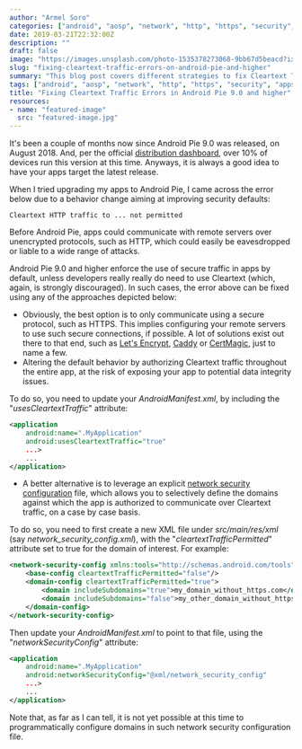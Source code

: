 ```yaml
---
author: "Armel Soro"
categories: ["android", "aosp", "network", "http", "https", "security", "apps", "mobile"]
date: 2019-03-21T22:32:00Z
description: ""
draft: false
image: "https://images.unsplash.com/photo-1535378273068-9bb67d5beacd?ixlib=rb-1.2.1&q=80&fm=jpg&crop=entropy&cs=tinysrgb&w=2000&fit=max&ixid=eyJhcHBfaWQiOjExNzczfQ"
slug: "fixing-cleartext-traffic-errors-on-android-pie-and-higher"
summary: "This blog post covers different strategies to fix Cleartext Traffic errors in Android Pie 9.0 and beyond."
tags: ["android", "aosp", "network", "http", "https", "security", "apps", "mobile"]
title: "Fixing Cleartext Traffic Errors in Android Pie 9.0 and higher"
resources:
- name: "featured-image"
  src: "featured-image.jpg"
---
```



It's been a couple of months now since Android Pie 9.0 was released, on August 2018. And, per the official [distribution dashboard](https://developer.android.com/about/dashboards), over 10% of devices run this version at this time. Anyways, it is always a good idea to have your apps target the latest release.

When I tried upgrading my apps to Android Pie, I came across the error below due to a behavior change aiming at improving security defaults:

```
Cleartext HTTP traffic to ... not permitted
```

Before Android Pie, apps could communicate with remote servers over unencrypted protocols, such as HTTP, which could easily be eavesdropped or liable to a wide range of  attacks.

Android Pie 9.0 and higher enforce the use of secure traffic in apps by default, unless developers really really do need to use Cleartext (which, again, is strongly discouraged). In such cases, the error above can be fixed using any of the approaches depicted below:

* Obviously, the best option is to only communicate using a secure protocol, such as HTTPS. This implies configuring your remote servers to use such secure connections, if possible. A lot of solutions exist out there to that end, such as [Let's Encrypt](https://letsencrypt.org/), [Caddy](https://caddyserver.com/) or [CertMagic](https://github.com/mholt/certmagic), just to name a few.
* Altering the default behavior by authorizing Cleartext traffic throughout the entire app, at the risk of exposing your app to potential data integrity issues.

To do so, you need to update your _AndroidManifest.xml_, by including the "_usesCleartextTraffic_" attribute:

```xml
<application
    android:name=".MyApplication"
    android:usesCleartextTraffic="true"
    ...>
    ...
</application>
```

* A better alternative is to leverage an explicit [network security configuration](https://developer.android.com/training/articles/security-config) file, which allows you to selectively define the domains against which the app is authorized to communicate over Cleartext traffic, on a case by case basis.

To do so, you need to first create a new XML file under _src/main/res/xml_ (say _network_security_config.xml_), with the "_cleartextTrafficPermitted_" attribute set to true for the domain of interest. For example:

```xml
<network-security-config xmlns:tools="http://schemas.android.com/tools">
    <base-config cleartextTrafficPermitted="false"/>
    <domain-config cleartextTrafficPermitted="true">
        <domain includeSubdomains="true">my_domain_without_https.com</domain>
        <domain includeSubdomains="false">my_other_domain_without_https.com</domain>
    </domain-config>
</network-security-config>
```

Then update your _AndroidManifest.xml_ to point to that file, using the "_networkSecurityConfig_" attribute:

```xml
<application
    android:name=".MyApplication"
    android:networkSecurityConfig="@xml/network_security_config"
    ...>
    ...
</application>
```

Note that, as far as I can tell, it is not yet possible at this time to programmatically configure domains in such network security configuration file.

